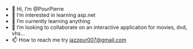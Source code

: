 - 👋 Hi, I’m @PourPierre
- 👀 I’m interested in learning asp.net
- 🌱 I’m currently learning anything
- 💞️ I’m looking to collaborate on an interactive application for movies, dvd, vhs...
- 📫 How to reach me try jazzeur007@gmail.com

<!---
PourPierre/PourPierre is a ✨ special ✨ repository because its `README.md` (this file) appears on your GitHub profile.
You can click the Preview link to take a look at your changes.
--->

